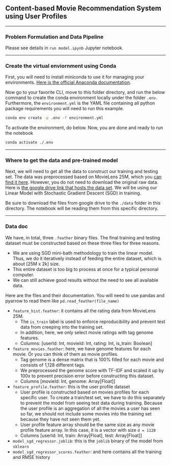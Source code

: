 ## Content-based Movie Recommendation System using User Profiles
----

### Problem Formulation and Data Pipeline

Please see details in `run model.ipynb` Jupyter notebook.

---

### Create the virtual enviornment using Conda

First, you will need to install miniconda to use it for managing your environments. [Here is the official Anaconda documentation](https://docs.conda.io/en/latest/miniconda.html).

Now go to your favorite CLI, move to this folder directory, and run the below command to create the conda environment locally under the folder `.env`. Furthermore, the `environment.yml` is the YAML file containing all python package requirements you will need to run this example.
```bash
conda env create -p .env -f environment.yml
```

To activate the environment, do below. Now, you are done and ready to run the notebook
```bash
conda activate ./.env
```

----

### Where to get the data and pre-trained model

Next, we will need to get all the data to construct our training and testing set. The data was preprocessed based on MovieLens 25M, which you [can find it here](https://grouplens.org/datasets/movielens/). However, you do not need to download the original raw data. Here is [the google drive link that hosts the data set](https://drive.google.com/drive/folders/1F7kHWFI8KMOe_c_vVn462zBYH0jXqd6r?usp=sharing). We will be using our Linear Model with Stochastic Gradient Descent (SGD) in training.

Be sure to download the files from google drive to the `./data` folder in this directory. The notebook will be reading them from this specific directory.

----

### Data doc

We have, in total, three `.feather` binary files. The final training and testing dataset must be constructed based on these three files for three reasons.
- We are using SGD mini-bath methodology to train the linear model. Thus, we do it iteratively instead of feeding the entire dataset, which is about [25M x 2k] size.
- This entire dataset is too big to process at once for a typical personal computer.
- We can still achieve good results without the need to see all available data.

Here are the files and their documentation.
You will need to use pandas and pyarrow to read them like `pd.read_feather(file_name)`
- `feature_hist.feather`: it contains all the rating data from MovieLens 25M.
    - The `is_train` label is used to enforce reproducibility and prevent test data from creeping into the training set.
    - In addition, here, we only select movie ratings with tag genome features.
    - Columns: [userId: Int, movieId: Int, rating: Int, is_train: Boolean]
- `feature_movies.feather`: here, we have genome features for each movie. Or you can think of them as movie profiles.
    - Tag genome is a dense matrix that is 100% filled for each movie and consists of 1,128 different tags.
    - We preprocessed the genome score with TF-IDF and scaled it up by 100x to prevent precision error before constructing this dataset.
    - Columns [movieId: Int, genome: Array[Float]]
- `feature_profile.feather`: this is the user profile dataset
    - User profile is constructed based on movies profiles for each specific user.
    To create a train/test set, we have to do this separately to prevent the model from seeing test data during training. Because the user profile is an aggregation of all the movies a user has seen so far, we should not include some movies into the training set because they have not seen them yet.
    - User profile feature array should be the same size as any movie profile feature array. In this case, it is a vector with size `d = 1128`
    - Columns [userId: Int, train: Array[Float], test: Array[Float]]
- `model_sgd_regressor.joblib`: this is the `joblib` binary of the model from `sklearn`
- `model_sgd_regressor_scores.feather`: and here contains all the training and RMSE history
